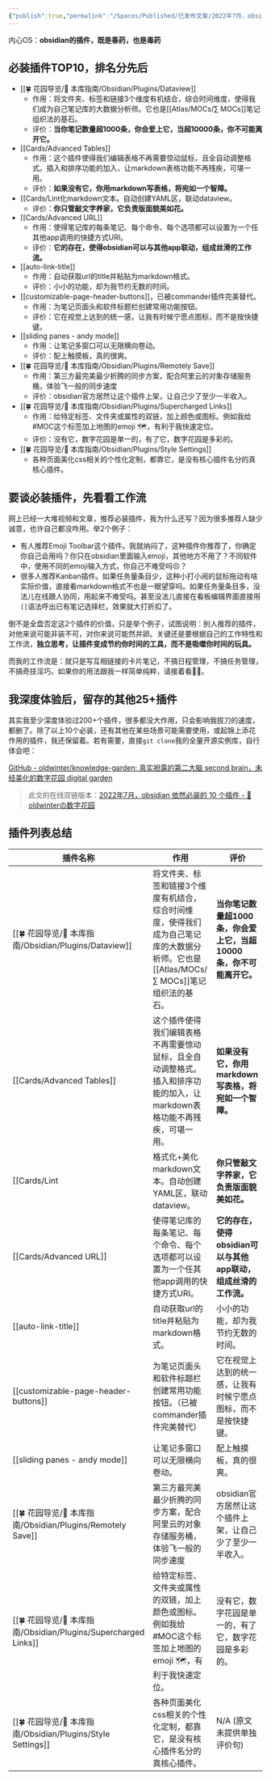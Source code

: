 ```yaml
---
{"publish":true,"permalink":"/Spaces/Published/已发布文章/2022年7月，obsidian 依然必装的 10 个插件.md","title":"2022年7月，obsidian 依然必装的 10 个插件","created":"2022-06-09 00:00:00+00:00","modified":"2023-03-14 00:00:00+00:00","tags":["文章/已完成"],"cssclasses":""}
---
```


内心OS：**obsidian的插件，既是春药，也是毒药**

## 必装插件TOP10，排名分先后

- [[🍀 花园导览/🧰 本库指南/Obsidian/Plugins/Dataview]]
	- 作用：将文件夹、标签和链接3个维度有机结合，综合时间维度，使得我们成为自己笔记库的大数据分析师。它也是[[Atlas/MOCs/∑ MOCs]]笔记组织法的基石。
	- 评价：**当你笔记数量超1000条，你会爱上它，当超10000条，你不可能离开它。**
- [[Cards/Advanced Tables]]
	- 作用：这个插件使得我们编辑表格不再需要惊动鼠标，且全自动调整格式。插入和排序功能的加入，让markdown表格功能不再残疾，可堪一用。
	- 评价：**如果没有它，你用markdown写表格，将宛如一个智障。**
- [[Cards/Lint化markdown文本。自动创建YAML区，联动dataview。
	- 评价：**你只管敲文字养家，它负责版面貌美如花。**
- [[Cards/Advanced URL]]
	- 作用：使得笔记库的每条笔记、每个命令、每个选项都可以设置为一个任其他app调用的快捷方式URI。
	- 评价：**它的存在，使得obsidian可以与其他app联动，组成丝滑的工作流。**
- [[auto-link-title]]
	- 作用：自动获取url的title并粘贴为markdown格式。
	- 评价：小小的功能，却为我节约无数的时间。
- [[customizable-page-header-buttons]]，已被commander插件完美替代。
	- 作用：为笔记页面头和软件标题栏创建常用功能按钮。
	- 评价：它在视觉上达到的统一感，让我有时候宁愿点图标，而不是按快捷键。
- [[sliding panes - andy mode]]
	- 作用：让笔记多窗口可以无限横向卷动。
	- 评价：配上触摸板，真的很爽。
- [[🍀 花园导览/🧰 本库指南/Obsidian/Plugins/Remotely Save]]
	- 作用：第三方最完美最少折腾的同步方案，配合阿里云的对象存储服务桶，体验飞一般的同步速度
	- 评价：obsidian官方居然让这个插件上架，让自己少了至少一半收入。
- [[🍀 花园导览/🧰 本库指南/Obsidian/Plugins/Supercharged Links]]
	- 作用：给特定标签、文件夹或属性的双链，加上颜色或图标。例如我给#MOC这个标签加上地图的emoji 🗺，有利于我快速定位。
	- 评价：没有它，数字花园是单一的，有了它，数字花园是多彩的。
- [[🍀 花园导览/🧰 本库指南/Obsidian/Plugins/Style Settings]]
	- 各种页面美化css相关的个性化定制，都靠它，是没有核心插件名分的真核心插件。

## 要谈必装插件，先看看工作流

网上已经一大堆视频和文章，推荐必装插件，我为什么还写？因为很多推荐人缺少诚意，也许自己都没咋用。举2个例子：

- 有人推荐Emoji Toolbar这个插件。我就纳闷了，这种插件你推荐了，你确定你自己会用吗？你只在obsidian里面输入emoji，其他地方不用了？不同软件中，使用不同的emoji输入方式，你自己不难受吗😣？
- 很多人推荐Kanban插件。如果任务量条目少，这种小打小闹的鼠标拖动有啥实际价值，直接看markdown格式不也是一眼望穿吗。如果任务量条目多，没法儿在线跟人协同，用起来不难受吗。甚至没法儿直接在看板编辑界面直接用`[[`语法呼出已有笔记选择栏，效果就大打折扣了。

倒不是全盘否定这2个插件的价值，只是举个例子，试图说明：别人推荐的插件，对他来说可能非装不可，对你来说可能然并卵。关键还是要根据自己的工作特性和工作流，**独立思考，让插件变成节约你时间的工具，而不是吸噬你时间的玩具。**

而我的工作流是：就只是写互相链接的卡片笔记，不搞日程管理，不搞任务管理，不搞奇技淫巧。如果你的用法跟我一样简单纯粹，请接着看💁🏻。

## 我深度体验后，留存的其他25+插件

其实我至少深度体验过200+个插件，很多都没大作用，只会影响我拔刀的速度，都删了。除了以上10个必装，还有其他在某些场景可能需要使用，或起锦上添花作用的插件，我还保留着。若有需要，直接`git clone`我的全量开源实例库，自行体会吧：

[GitHub - oldwinter/knowledge-garden: 真实袒露的第二大脑 second brain，未经美化的数字花园 digital garden](https://github.com/oldwinter/knowledge-garden)

>此文的在线双链版本：[2022年7月，obsidian 依然必装的 10 个插件 - 🌲 oldwinterの数字花园](https://oldwinter.top/Calendar/%E5%B7%B2%E5%8F%91%E5%B8%83%E6%96%87%E7%AB%A0/2022%E5%B9%B47%E6%9C%88%EF%BC%8Cobsidian+%E4%BE%9D%E7%84%B6%E5%BF%85%E8%A3%85%E7%9A%84+10+%E4%B8%AA%E6%8F%92%E4%BB%B6)

## 插件列表总结

| 插件名称                           | 作用                                                                                                                             | 评价                                                                 |
| ---------------------------------- | -------------------------------------------------------------------------------------------------------------------------------- | -------------------------------------------------------------------- |
| [[🍀 花园导览/🧰 本库指南/Obsidian/Plugins/Dataview]]                 | 将文件夹、标签和链接3个维度有机结合，综合时间维度，使得我们成为自己笔记库的大数据分析师。它也是[[Atlas/MOCs/∑ MOCs]]笔记组织法的基石。              | **当你笔记数量超1000条，你会爱上它，当超10000条，你不可能离开它。** |
| [[Cards/Advanced Tables]]                | 这个插件使得我们编辑表格不再需要惊动鼠标，且全自动调整格式。插入和排序功能的加入，让markdown表格功能不再残疾，可堪一用。             | **如果没有它，你用markdown写表格，将宛如一个智障。**                 |
| [[Cards/Lint       | 格式化+美化markdown文本。自动创建YAML区，联动dataview。                                                                          | **你只管敲文字养家，它负责版面貌美如花。**                           |
| [[Cards/Advanced URL]]                   | 使得笔记库的每条笔记、每个命令、每个选项都可以设置为一个任其他app调用的快捷方式URI。                                                 | **它的存在，使得obsidian可以与其他app联动，组成丝滑的工作流。**      |
| [[auto-link-title]]                | 自动获取url的title并粘贴为markdown格式。                                                                                         | 小小的功能，却为我节约无数的时间。                                     |
| [[customizable-page-header-buttons]] | 为笔记页面头和软件标题栏创建常用功能按钮。（已被commander插件完美替代）                                                              | 它在视觉上达到的统一感，让我有时候宁愿点图标，而不是按快捷键。           |
| [[sliding panes - andy mode]]      | 让笔记多窗口可以无限横向卷动。                                                                                                     | 配上触摸板，真的很爽。                                               |
| [[🍀 花园导览/🧰 本库指南/Obsidian/Plugins/Remotely Save]]                  | 第三方最完美最少折腾的同步方案，配合阿里云的对象存储服务桶，体验飞一般的同步速度                                                       | obsidian官方居然让这个插件上架，让自己少了至少一半收入。                 |
| [[🍀 花园导览/🧰 本库指南/Obsidian/Plugins/Supercharged Links]]       | 给特定标签、文件夹或属性的双链，加上颜色或图标。例如我给#MOC这个标签加上地图的emoji 🗺，有利于我快速定位。                          | 没有它，数字花园是单一的，有了它，数字花园是多彩的。                   |
| [[🍀 花园导览/🧰 本库指南/Obsidian/Plugins/Style Settings]]           | 各种页面美化css相关的个性化定制，都靠它，是没有核心插件名分的真核心插件。                                                              | N/A (原文未提供单独评价句)                                            |